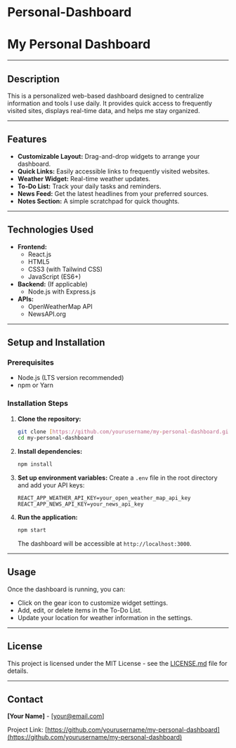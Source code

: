 # Personal-Dashboard
# My Personal Dashboard

---

## Description

This is a personalized web-based dashboard designed to centralize information and tools I use daily. It provides quick access to frequently visited sites, displays real-time data, and helps me stay organized.

---

## Features

* **Customizable Layout:** Drag-and-drop widgets to arrange your dashboard.
* **Quick Links:** Easily accessible links to frequently visited websites.
* **Weather Widget:** Real-time weather updates.
* **To-Do List:** Track your daily tasks and reminders.
* **News Feed:** Get the latest headlines from your preferred sources.
* **Notes Section:** A simple scratchpad for quick thoughts.

---

## Technologies Used

* **Frontend:**
    * React.js
    * HTML5
    * CSS3 (with Tailwind CSS)
    * JavaScript (ES6+)
* **Backend:** (If applicable)
    * Node.js with Express.js
* **APIs:**
    * OpenWeatherMap API
    * NewsAPI.org

---

## Setup and Installation

### Prerequisites

* Node.js (LTS version recommended)
* npm or Yarn

### Installation Steps

1.  **Clone the repository:**
    ```bash
    git clone [https://github.com/yourusername/my-personal-dashboard.git](https://github.com/yourusername/my-personal-dashboard.git)
    cd my-personal-dashboard
    ```
2.  **Install dependencies:**
    ```bash
    npm install
    ```
3.  **Set up environment variables:**
    Create a `.env` file in the root directory and add your API keys:
    ```
    REACT_APP_WEATHER_API_KEY=your_open_weather_map_api_key
    REACT_APP_NEWS_API_KEY=your_news_api_key
    ```
4.  **Run the application:**
    ```bash
    npm start
    ```
    The dashboard will be accessible at `http://localhost:3000`.

---

## Usage

Once the dashboard is running, you can:
* Click on the gear icon to customize widget settings.
* Add, edit, or delete items in the To-Do List.
* Update your location for weather information in the settings.

---

## License

This project is licensed under the MIT License - see the [LICENSE.md](LICENSE.md) file for details.

---

## Contact

**[Your Name]** - [your@email.com]

Project Link: [https://github.com/yourusername/my-personal-dashboard](https://github.com/yourusername/my-personal-dashboard)
